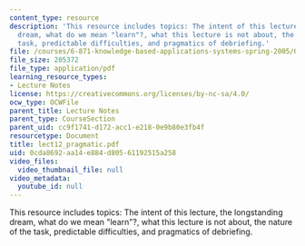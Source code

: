```yaml
---
content_type: resource
description: 'This resource includes topics: The intent of this lecture, the longstanding
  dream, what do we mean "learn"?, what this lecture is not about, the nature of the
  task, predictable difficulties, and pragmatics of debriefing.'
file: /courses/6-871-knowledge-based-applications-systems-spring-2005/0cda8692aa14e884d80561192515a258_lect12_pragmatic.pdf
file_size: 205372
file_type: application/pdf
learning_resource_types:
- Lecture Notes
license: https://creativecommons.org/licenses/by-nc-sa/4.0/
ocw_type: OCWFile
parent_title: Lecture Notes
parent_type: CourseSection
parent_uid: cc9f1741-d172-acc1-e218-0e9b80e3fb4f
resourcetype: Document
title: lect12_pragmatic.pdf
uid: 0cda8692-aa14-e884-d805-61192515a258
video_files:
  video_thumbnail_file: null
video_metadata:
  youtube_id: null
---
```

This resource includes topics: The intent of this lecture, the longstanding dream, what do we mean "learn"?, what this lecture is not about, the nature of the task, predictable difficulties, and pragmatics of debriefing.